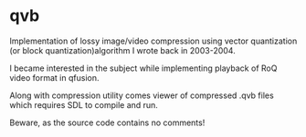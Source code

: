 qvb
===

Implementation of lossy image/video compression using vector 
quantization (or block quantization)algorithm I wrote back in 2003-2004.

I became interested in the subject while implementing playback
of RoQ video format in qfusion.

Along with compression utility comes viewer of compressed .qvb
files which requires SDL to compile and run.

Beware, as the source code contains no comments!
